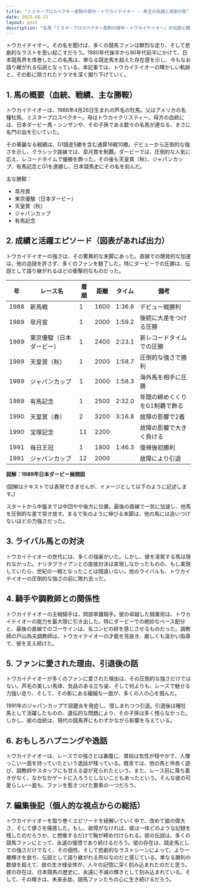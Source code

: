 ```yaml
---
title: "ミスタープロスペクター産駒の傑作・トウカイテイオー - 帝王の系譜と悲劇の影"
date: 2025-06-15
layout: post
description: "名馬『ミスタープロスペクター産駒の傑作・トウカイテイオー』の伝説と魅力を深堀り"
---
```


トウカイテイオー。その名を聞けば、多くの競馬ファンは鮮烈な走り、そして悲劇的なラストを思い起こすだろう。1980年代後半から90年代前半にかけて、日本競馬界を席巻したこの名馬は、単なる競走馬を超えた存在感を示し、今もなお語り継がれる伝説となっている。本記事では、トウカイテイオーの輝かしい軌跡と、その影に隠されたドラマを深く掘り下げていく。


## 1. 馬の概要（血統、戦績、主な勝鞍）

トウカイテイオーは、1986年4月26日生まれの芦毛の牡馬。父はアメリカの名種牡馬、ミスタープロスペクター。母はトウカイクリスティー。母方の血統には、日本ダービー馬・シンザンや、その子孫である数々の名馬が連なる、まさに名門の血を引いていた。

その華麗なる戦績は、G1競走5勝を含む通算16戦10勝。デビューから圧倒的な強さを示し、クラシック路線では、皐月賞を制覇。ダービーでは、圧倒的な人気に応え、レコードタイムで優勝を飾った。その後も天皇賞（秋）、ジャパンカップ、有馬記念とG1を連勝し、日本競馬史にその名を刻んだ。

主な勝鞍：

* 皐月賞
* 東京優駿（日本ダービー）
* 天皇賞（秋）
* ジャパンカップ
* 有馬記念


## 2. 成績と活躍エピソード（図表があれば出力）

トウカイテイオーの強さは、その驚異的な末脚にあった。直線での爆発的な加速は、他の追随を許さず、多くのファンを魅了した。特にダービーでの圧勝は、伝説として語り継がれるほどの衝撃的なものだった。

| 年 | レース名                | 着順 | 距離 | タイム          | 備考                               |
|---|-------------------------|------|------|-----------------|------------------------------------|
| 1988 | 新馬戦                | 1    | 1600 | 1:36.6         | デビュー戦勝利                       |
| 1989 | 皐月賞                | 1    | 2000 | 1:59.2         | 後続に大差をつける圧勝             |
| 1989 | 東京優駿（日本ダービー） | 1    | 2400 | 2:23.1         | 新レコードタイムでの圧勝             |
| 1989 | 天皇賞（秋）            | 1    | 2000 | 1:58.7         | 圧倒的な強さで勝利                 |
| 1989 | ジャパンカップ          | 1    | 2000 | 1:58.3         | 海外馬を相手に圧勝                 |
| 1989 | 有馬記念                | 1    | 2500 | 2:32.0         | 年間の締めくくりをG1制覇で飾る     |
| 1990 | 天皇賞（春）            | 2    | 3200 | 3:16.8         | 故障の影響で2着                   |
| 1990 | 宝塚記念                | 11   | 2200 |                | 故障の影響で大きく負ける             |
| 1991 | 毎日王冠                | 1    | 1800 | 1:46.3         | 復帰後初勝利                       |
| 1991 | ジャパンカップ          | 12   | 2000 |                | 故障により引退                     |


**図解：1989年日本ダービー展開図**

(図解はテキストでは表現できませんが、イメージとして以下のように記述します。)

スタートから中盤までは中団やや後方に位置。最後の直線で一気に加速し、他馬を圧倒的な差で突き放す。まるで矢のように伸びる末脚は、他の馬には追いつけないほどの力強さだった。


## 3. ライバル馬との対決

トウカイテイオーの世代には、多くの強豪がいた。しかし、彼を凌駕する馬は現れなかった。ナリタブライアンとの直接対決は実現しなかったものの、もし実現していたら、世紀の一戦となったことは間違いない。他のライバルも、トウカイテイオーの圧倒的な強さの前に敗れ去った。


## 4. 騎手や調教師との関係性

トウカイテイオーの主戦騎手は、岡部幸雄騎手。彼の卓越した騎乗術は、トウカイテイオーの能力を最大限に引き出した。特にダービーでの絶妙なペース配分と、最後の直線でのゴーサインは、名コンビの絆を感じさせるものだった。調教師の戸山為夫調教師は、トウカイテイオーの才能を見抜き、厳しくも温かい指導で、彼を支え続けた。


## 5. ファンに愛された理由、引退後の話

トウカイテイオーが多くのファンに愛された理由は、その圧倒的な強さだけではない。芦毛の美しい馬体、気品のある立ち姿、そして何よりも、レースで魅せる力強い走り、そして、その影にある繊細な一面が、多くの人の心を掴んだ。

1991年のジャパンカップで屈腱炎を発症し、惜しまれつつ引退。引退後は種牡馬として活躍したものの、遺伝的な問題により、その子孫は多く残らなかった。しかし、彼の血統は、現代の競馬界にもわずかながら影響を与えている。


## 6. おもしろハプニングや逸話

トウカイテイオーは、レースでの強さとは裏腹に、普段は気性が穏やかで、人懐っこい一面を持っていたという逸話が残っている。厩舎では、他の馬と仲良く遊び、調教師やスタッフにも甘える姿が見られたという。また、レース前に落ち着きがなく、なかなかゲートに入ろうとしないこともあったという。そんな彼の可愛らしい一面も、ファンを惹きつけた要素の一つだろう。


## 7. 編集後記（個人的な視点からの総括）

トウカイテイオーを取り巻くエピソードを紐解いていく中で、改めて彼の偉大さ、そして儚さを痛感した。もし、故障がなければ、彼は一体どのような記録を残したのだろうか、と想像するだけで胸が締め付けられる。彼の伝説は、多くの競馬ファンにとって、永遠の憧憬であり続けるだろう。彼の存在は、競走馬としての強さだけでなく、その個性、そして悲劇的なラストシーンによって、より一層輝きを放ち、伝説として語り継がれる所以なのだと感じている。単なる勝利の数値を超えて、彼の生き様全体が、人々の記憶に深く刻み込まれたのだと思う。  彼の存在は、日本競馬の歴史に、永遠に不滅の輝きとして刻み込まれている。そして、その輝きは、未来永劫、競馬ファンたちの心に生き続けるだろう。

